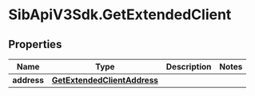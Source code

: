 # SibApiV3Sdk.GetExtendedClient

## Properties
Name | Type | Description | Notes
------------ | ------------- | ------------- | -------------
**address** | [**GetExtendedClientAddress**](GetExtendedClientAddress.md) |  | 


